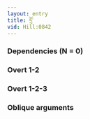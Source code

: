 ```yaml
---
layout: entry
title: དྲོ་
vid: Hill:0842
---
```

### Dependencies (N = 0)


### Overt 1-2


### Overt 1-2-3


### Oblique arguments
